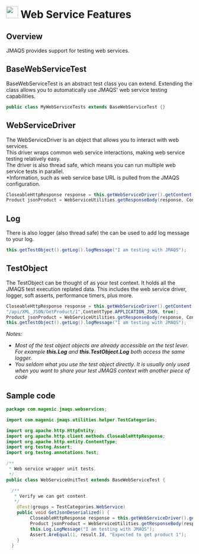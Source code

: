 # <img src="resources/jmaqslogo.jpg" height="32" width="32"> Web Service Features

## Overview
JMAQS provides support for testing web services.  


## BaseWebServiceTest
BaseWebServiceTest is an abstract test class you can extend.  Extending the class allows you to automatically use JMAQS' web service testing capabilities.
```java
public class MyWebServiceTests extends BaseWebServiceTest {}
```

## WebServiceDriver
The WebServiceDriver is an object that allows you to interact with web services.  
This driver wraps common web service interactions, making web service testing relatively easy.  
The driver is also thread safe, which means you can run multiple web service tests in parallel.  
*Information, such as web service base URL is pulled from the JMAQS configuration.
```java
CloseableHttpResponse response = this.getWebServiceDriver().getContent("/api/XML_JSON/GetProduct/1",ContentType.APPLICATION_JSON, true);
Product jsonProduct = WebServiceUtilities.getResponseBody(response, ContentType.APPLICATION_JSON, Product.class);
```
## Log
There is also logger (also thread safe) the can be used to add log message to your log.
```java
this.getTestObject().getLog().logMessage("I am testing with JMAQS");
```
## TestObject
The TestObject can be thought of as your test context.  It holds all the JMAQS test execution replated data. This includes the web service driver, logger, soft asserts, performance timers, plus more.
```java
CloseableHttpResponse response = this.getWebServiceDriver().getContent(
"/api/XML_JSON/GetProduct/1",ContentType.APPLICATION_JSON, true);
Product jsonProduct = WebServiceUtilities.getResponseBody(response, ContentType.APPLICATION_JSON, Product.class);
this.getTestObject().getLog().logMessage("I am testing with JMAQS");
```
*Notes:*  
* *Most of the test object objects are already accessible on the test lever. For example **this.Log** and **this.TestObject.Log** both access the same logger.*
* *You seldom what you use the test object directly.  It is usually only used when you want to share your test JMAQS context with another piece of code*

## Sample code
```java
package com.magenic.jmaqs.webservices;

import com.magenic.jmaqs.utilities.helper.TestCategories;

import org.apache.http.HttpEntity;
import org.apache.http.client.methods.CloseableHttpResponse;
import org.apache.http.entity.ContentType;
import org.testng.Assert;
import org.testng.annotations.Test;

/**
 * Web service wrapper unit tests.
 */
public class WebServiceUnitTest extends BaseWebServiceTest {

  /**
   * Verify we can get content.
   */
    @Test(groups = TestCategories.WebService)
    public void GetJsonDeserialized() {
         CloseableHttpResponse response = this.getWebServiceDriver().getContent("/api/XML_JSON/GetProduct/1", ContentType.APPLICATION_JSON, true);
         Product jsonProduct = WebServiceUtilities.getResponseBody(response, ContentType.APPLICATION_JSON, Product.class);        
         this.Log.LogMessage("I am testing with JMAQS");
         Assert.AreEqual(1, result.Id, "Expected to get product 1");
    }
  }
```